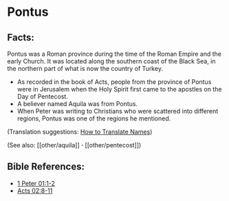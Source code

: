 # Pontus #

## Facts: ##

Pontus was a Roman province during the time of the Roman Empire and the early Church. It was located along the southern coast of the Black Sea, in the northern part of what is now the country of Turkey.

* As recorded in the book of Acts, people from the province of Pontus were in Jerusalem when the Holy Spirit first came to the apostles on the Day of Pentecost.
* A believer named Aquila was from Pontus.
* When Peter was writing to Christians who were scattered into different regions, Pontus was one of the regions he mentioned.

(Translation suggestions: [How to Translate Names](en/ta-vol1/translate/man/translate-names))

(See also: [[other/aquila]] **·** [[other/pentecost]]) 

## Bible References: ##

* [1 Peter 01:1-2](en/tn/1pe/help/01/01)
* [Acts 02:8-11](en/tn/act/help/02/08)